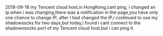 
2019-09-18
my Tencent cloud host,in HongKong,cant ping,
i changed an ip.when i was changing,there was a notification in the 
page,you have only one chance to change IP,
after I had changed the IP,i continued to use my shadowsocks for two
days,but today,i found i cant connect to the shadownsocks port 
of my Tencent cloud host,but i can ping it.
